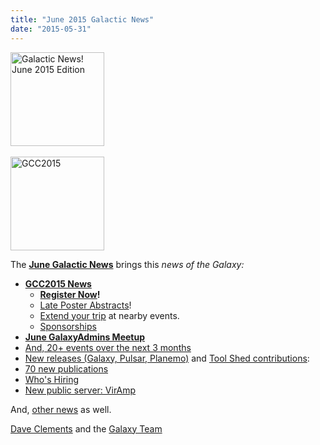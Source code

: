 ```yaml
---
title: "June 2015 Galactic News"
date: "2015-05-31"
---
```

<div class='right'>
<a href='/src/galaxy-updates/2015-06/index.md'><img src="/src/images/logos/GalaxyUpdate200.png" alt="Galactic News! June 2015 Edition" width=150 /></a><br /><br />
<a href='/src/galaxy-updates/2015-06/index.md#gcc2015-4-8-july-norwich-uk'><img src="/src/images/logos/GCC2015LogoWide600.png" alt="GCC2015" width="150" /></a><br />
</div>

The **[June Galactic News](/src/galaxy-updates/2015-06/index.md)** brings this *news of the Galaxy:*

* **[GCC2015 News](/src/galaxy-updates/2015-06/index.md#gcc2015-4-8-july-norwich-uk)**
  * **[Register Now](/src/galaxy-updates/2015-06/index.md#registration-is-open)!**
  * [Late Poster Abstracts](/src/galaxy-updates/2015-06/index.md#late-poster-abstracts)!
  * [Extend your trip](/src/galaxy-updates/2015-06/index.md#other-events-near-gcc2015) at nearby events.
  * [Sponsorships](/src/galaxy-updates/2015-06/index.md#gcc2015-sponsorships)
* **[June GalaxyAdmins Meetup](/src/galaxy-updates/2015-06/index.md#june-galaxyadmins-meetup)**
* [And, 20+ events over the next 3 months](/src/galaxy-updates/2015-06/index.md#other-events)
* [New releases (Galaxy, Pulsar, Planemo)](/src/galaxy-updates/2015-06/index.md#releases) and [Tool Shed contributions](/src/galaxy-updates/2015-06/index.md#toolshed-contributions):
* [70 new publications](/src/galaxy-updates/2015-06/index.md#new-papers)
* [Who's Hiring](/src/galaxy-updates/2015-06/index.md#whos-hiring)
* [New public server: VirAmp](/src/galaxy-updates/2015-06/index.md#new-public-galaxy-servers)

And, [other news](/src/galaxy-updates/2015-06/index.md#other-news) as well.

[Dave Clements](/people/dave-clements/) and the [Galaxy Team](/src/galaxy-team/)
